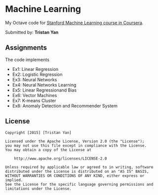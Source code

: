 # Machine Learning
My Octave code for [Stanford Machine Learning course in Coursera](https://www.coursera.org/learn/machine-learning).

Submitted by: **Tristan Yan**

## Assignments

The code implements
* Ex1: Linear Regression
* Ex2: Logistic Regression
* Ex3: Neural Networks
* Ex4: Neural Networks Learning
* Ex5: Linear Regressionand Bias
* Ex6: Vector Machines
* Ex7: K-means Cluster
* Ex8: Anomaly Detection and Recommender System

## License

    Copyright [2015] [Tristan Yan]

    Licensed under the Apache License, Version 2.0 (the "License");
    you may not use this file except in compliance with the License.
    You may obtain a copy of the License at

        http://www.apache.org/licenses/LICENSE-2.0

    Unless required by applicable law or agreed to in writing, software
    distributed under the License is distributed on an "AS IS" BASIS,
    WITHOUT WARRANTIES OR CONDITIONS OF ANY KIND, either express or implied.
    See the License for the specific language governing permissions and
    limitations under the License.
